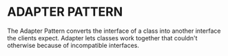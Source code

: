 # ADAPTER PATTERN

The Adapter Pattern converts the interface of a class into another interface the clients expect. 
Adapter lets classes work together that couldn't otherwise because of incompatible interfaces.


